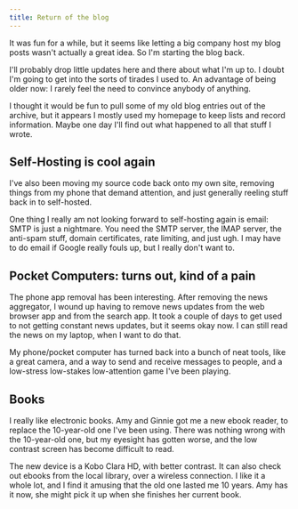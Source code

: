 ```yaml
---
title: Return of the blog
---
```


It was fun for a while, 
but it seems like letting a big company host my blog posts wasn't actually a great idea.
So I'm starting the blog back.

I'll probably drop little updates here and there about what I'm up to.
I doubt I'm going to get into the sorts of tirades I used to.
An advantage of being older now:
I rarely feel the need to convince anybody of anything.

I thought it would be fun to pull some of my old blog entries out of the archive,
but it appears I mostly used my homepage to keep lists and record information.
Maybe one day I'll find out what happened to all that stuff I wrote.


## Self-Hosting is cool again

I've also been moving my source code back onto my own site,
removing things from my phone that demand attention,
and just generally reeling stuff back in to self-hosted.

One thing I really am not looking forward to self-hosting again is email:
SMTP is just a nightmare.
You need the SMTP server, 
the IMAP server,
the anti-spam stuff,
domain certificates,
rate limiting,
and just ugh.
I may have to do email if Google really fouls up,
but I really don't want to.


## Pocket Computers: turns out, kind of a pain

The phone app removal has been interesting.
After removing the news aggregator,
I wound up having to remove news updates from the web browser app
and from the search app.
It took a couple of days to get used to not getting constant news updates,
but it seems okay now.
I can still read the news on my laptop, when I want to do that.

My phone/pocket computer has turned back into a bunch of neat tools,
like a great camera, and a way to send and receive messages to people,
and a low-stress low-stakes low-attention game I've been playing.


## Books

I really like electronic books.
Amy and Ginnie got me a new ebook reader,
to replace the 10-year-old one I've been using.
There was nothing wrong with the 10-year-old one,
but my eyesight has gotten worse, 
and the low contrast screen has become difficult to read.

The new device is a Kobo Clara HD,
with better contrast.
It can also check out ebooks from the local library,
over a wireless connection.
I like it a whole lot,
and I find it amusing that the old one lasted me 10 years.
Amy has it now, she might pick it up when she finishes her current book.